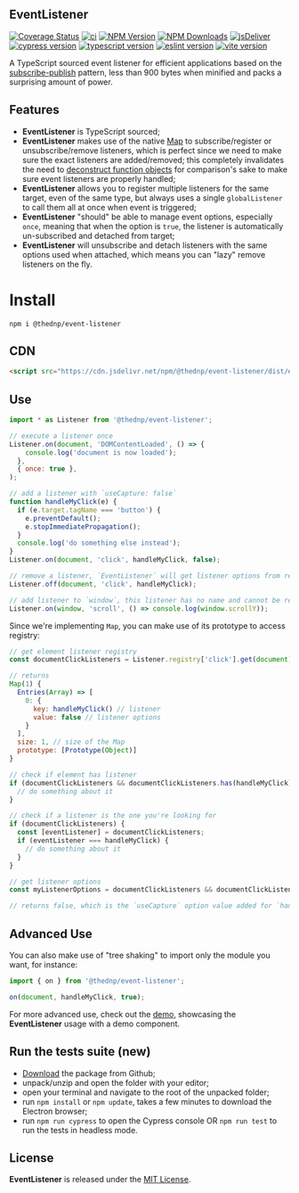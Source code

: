 ## EventListener

[![Coverage Status](https://coveralls.io/repos/github/thednp/event-listener/badge.svg)](https://coveralls.io/github/thednp/event-listener)
[![ci](https://github.com/thednp/event-listener/actions/workflows/ci.yml/badge.svg)](https://github.com/thednp/event-listener/actions/workflows/ci.yml)
[![NPM Version](https://img.shields.io/npm/v/@thednp/event-listener.svg)](https://www.npmjs.com/package/@thednp/event-listener)
[![NPM Downloads](https://img.shields.io/npm/dm/@thednp/event-listener.svg)](http://npm-stat.com/charts.html?package=@thednp/event-listener)
[![jsDeliver](https://img.shields.io/jsdelivr/npm/hw/@thednp/event-listener)](https://www.jsdelivr.com/package/npm/@thednp/event-listener)
[![cypress version](https://img.shields.io/badge/cypress-12.4.1-brightgreen)](https://cypress.io/)
[![typescript version](https://img.shields.io/badge/typescript-4.9.4-brightgreen)](https://www.typescriptlang.org/)
[![eslint version](https://img.shields.io/badge/eslint-8.30.0-brightgreen)](https://github.com/eslint)
[![vite version](https://img.shields.io/badge/vite-4.0.4-brightgreen)](https://github.com/vitejs)

A TypeScript sourced event listener for efficient applications based on the [subscribe-publish](https://hackernoon.com/do-you-still-register-window-event-listeners-in-each-component-react-in-example-31a4b1f6f1c8) pattern, less than 900 bytes when minified and packs a surprising amount of power.

## Features

- **EventListener** is TypeScript sourced;
- **EventListener** makes use of the native [Map](https://caniuse.com/mdn-javascript_builtins_map) to subscribe/register or unsubscribe/remove listeners, which is perfect since we need to make sure the exact listeners are added/removed; this completely invalidates the need to [deconstruct function objects](https://stackoverflow.com/questions/122102/what-is-the-most-efficient-way-to-deep-clone-an-object-in-javascript) for comparison's sake to make sure event listeners are properly handled;
- **EventListener** allows you to register multiple listeners for the same target, even of the same type, but always uses a single `globalListener` to call them all at once when event is triggered;
- **EventListener** "should" be able to manage event options, especially `once`, meaning that when the option is `true`, the listener is automatically un-subscribed and detached from target;
- **EventListener** will unsubscribe and detach listeners with the same options used when attached, which means you can "lazy" remove listeners on the fly.

# Install

```
npm i @thednp/event-listener
```

## CDN

```html
<script src="https://cdn.jsdelivr.net/npm/@thednp/event-listener/dist/event-listener.js"></script>
```

## Use

```js
import * as Listener from '@thednp/event-listener';

// execute a listener once
Listener.on(document, 'DOMContentLoaded', () => {
    console.log('document is now loaded');
  },
  { once: true },
);

// add a listener with `useCapture: false`
function handleMyClick(e) {
  if (e.target.tagName === 'button') {
    e.preventDefault();
    e.stopImmediatePropagation();
  }
  console.log('do something else instead');
}
Listener.on(document, 'click', handleMyClick, false);

// remove a listener, `EventListener` will get listener options from registry
Listener.off(document, 'click', handleMyClick);

// add listener to `window`, this listener has no name and cannot be removed
Listener.on(window, 'scroll', () => console.log(window.scrollY));
```

Since we're implementing `Map`, you can make use of its prototype to access registry:

```js
// get element listener registry
const documentClickListeners = Listener.registry['click'].get(document);

// returns
Map(1) {
  Entries(Array) => [
    0: {
      key: handleMyClick() // listener
      value: false // listener options
    }
  ],
  size: 1, // size of the Map
  prototype: [Prototype(Object)]
}

// check if element has listener
if (documentClickListeners && documentClickListeners.has(handleMyClick)) {
  // do something about it
}

// check if a listener is the one you're looking for
if (documentClickListeners) {
  const [eventListener] = documentClickListeners;
  if (eventListener === handleMyClick) {
    // do something about it
  }
}

// get listener options
const myListenerOptions = documentClickListeners && documentClickListeners.get(handleMyClick);

// returns false, which is the `useCapture` option value added for `handleMyClick`
```

## Advanced Use

You can also make use of "tree shaking" to import only the module you want, for instance:

```js
import { on } from '@thednp/event-listener';

on(document, handleMyClick, true);
```

For more advanced use, check out the [demo](https://thednp.github.io/event-listener), showcasing the **EventListener** usage with a demo component.

## Run the tests suite (new)

- [Download](https://github.com/thednp/event-listener/archive/refs/heads/master.zip) the package from Github;
- unpack/unzip and open the folder with your editor;
- open your terminal and navigate to the root of the unpacked folder;
- run `npm install` or `npm update`, takes a few minutes to download the Electron browser;
- run `npm run cypress` to open the Cypress console OR `npm run test` to run the tests in headless mode.

## License

**EventListener** is released under the [MIT License](https://github.com/thednp/event-listener/blob/main/LICENSE).
